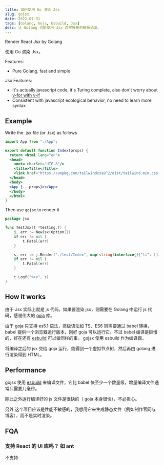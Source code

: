 ```yaml
---
title: 如何使用 Go 渲染 Jsx
slug: gojsx
date: 2022-07-31
tags: [Golang, Goja, Esbuild, Jsx]
desc: 让 Golang 也能使用 Jsx 这样好用的模板语法。
---
```


Render React Jsx by Golang

使用 Go 渲染 Jsx。

Features:

- Pure Golang, fast and simple

Jsx Features:

- It's actually javascript code, it's Turing complete, also don't worry about [v-for with v-if](https://cn.vuejs.org/guide/essentials/list.html#v-for-with-v-if)
- Consistent with javascript ecological behavior, no need to learn more syntax

## Example

Write the .jsx file (or .tsx) as follows

```jsx
import App from "./App";

export default function Index(props) {
  return <html lang="en">
  <head>
    <meta charSet="UTF-8"/>
    <title>Title</title>
    <link href="https://unpkg.com/tailwindcss@^2/dist/tailwind.min.css" rel="stylesheet"/>
  </head>
  <body>
  <App {...props}></App>
  </body>
  </html>
}
```

Then use `gojsx` to render it

```go
package jsx

func TestJsx(t *testing.T) {
	j, err := NewJsx(Option{})
	if err != nil {
		t.Fatal(err)
	}

	s, err := j.Render("./test/Index", map[string]interface{}{"li": []int64{1, 2, 3, 4}})
	if err != nil {
		t.Fatal(err)
	}

	t.Logf("%+v", s)
}
```

## How it works

由于 Jsx 实际上就是 js 代码，如果要渲染 jsx，则需要在 Golang 中运行 js 代码，感谢伟大的 [goja](https://github.com/dop251/goja) 库。

由于 goja 只支持 es5.1 语法，高级语法如 TS、ES6 则需要通过 babel 转换，babel 提供一个浏览器运行版本，刚好 goja 可以运行它。不过 babel 编译是巨慢的，好在还有 [esbuild](https://github.com/evanw/esbuild) 可以做同样的事。 gojsx 使用 esbuild 作为编译器。

将编译之后的 jsx 交给 goja 运行，能得到一个虚拟节点树，然后再由 golang 进行渲染得到 HTML。

## Performance

gojsx 使用 [esbuild](https://github.com/evanw/esbuild) 来编译文件，它比 babel 快至少一个数量级，增量编译文件通常只需要几毫秒。

除此之外运行编译好的 js 文件是很快的（ goja 本身很快），不必担心。

另外 这个项目应该是性能不敏感的，我想用它来生成静态文件（例如制作官网与博客），而不是实时渲染。

## FQA

### 支持 React 的 UI 库吗？ 如 ant

不支持